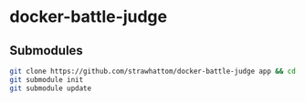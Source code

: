 # docker-battle-judge

## Submodules

```bash
git clone https://github.com/strawhattom/docker-battle-judge app && cd app
git submodule init
git submodule update
```
